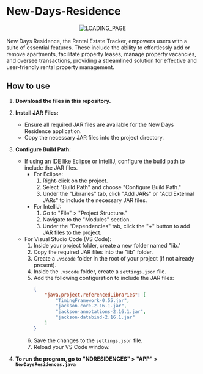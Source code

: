 # New-Days-Residence

<div align="center">
  <img src="https://github.com/kittyhae/New-Days-Residence/assets/134063953/8f32fabb-8211-43b6-aecb-f00c5027a261" alt="LOADING_PAGE">
</div>
<br>
New Days Residence, the Rental Estate Tracker, empowers users with a suite of essential features. These include the ability to effortlessly add or remove apartments, facilitate property leases, manage property vacancies, and oversee transactions, providing a streamlined solution for effective and user-friendly rental property management.

## How to use

1. **Download the files in this repository.**
   
2. **Install JAR Files:**
   - Ensure all required JAR files are available for the New Days Residence application.
   - Copy the necessary JAR files into the project directory.

3. **Configure Build Path:**
   - If using an IDE like Eclipse or IntelliJ, configure the build path to include the JAR files.
     - For Eclipse:
       1. Right-click on the project.
       2. Select "Build Path" and choose "Configure Build Path."
       3. Under the "Libraries" tab, click "Add JARs" or "Add External JARs" to include the necessary JAR files.
     - For IntelliJ:
       1. Go to "File" > "Project Structure."
       2. Navigate to the "Modules" section.
       3. Under the "Dependencies" tab, click the "+" button to add JAR files to the project.
   - For Visual Studio Code (VS Code):
     1. Inside your project folder, create a new folder named "lib."
     2. Copy the required JAR files into the "lib" folder.
     3. Create a `.vscode` folder in the root of your project (if not already present).
     4. Inside the `.vscode` folder, create a `settings.json` file.
     5. Add the following configuration to include the JAR files:
        ```json
        {
            "java.project.referencedLibraries": [
                "TimingFramework-0.55.jar",
                "jackson-core-2.16.1.jar",
                "jackson-annotations-2.16.1.jar",
                "jackson-databind-2.16.1.jar"
            ]
        }
        ```
     6. Save the changes to the `settings.json` file.
     7. Reload your VS Code window.

4. **To run the program, go to "NDRESIDENCES" > "APP" > `NewDaysResidences.java`**
